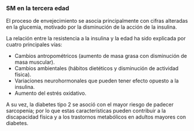 ### SM en la tercera edad

El proceso de envejecimiento se asocia principalmente con cifras alteradas en la glucemia, motivado por la disminución de la acción de la insulina.

 La relación entre la resistencia a la insulina y la edad ha sido explicada por cuatro principales vías:

- Cambios antropométricos (aumento de masa grasa con disminución de masa muscular).
- Cambios ambientales (hábitos dietéticos y disminución de actividad física).
- Variaciones neurohormonales que pueden tener efecto opuesto a la insulina.
- Aumento del estrés oxidativo.

A su vez, la diabetes tipo 2 se asoció con el mayor riesgo de padecer sarcopenia; por lo que estas características pueden contribuir a la discapacidad física y a los trastornos metabólicos en adultos mayores con diabetes.
